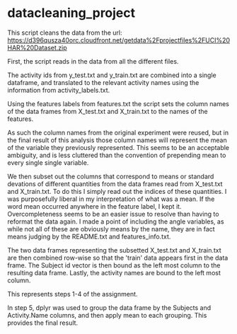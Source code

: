 # datacleaning_project

This script cleans the data from the url:
https://d396qusza40orc.cloudfront.net/getdata%2Fprojectfiles%2FUCI%20HAR%20Dataset.zip 

First, the script reads in the data from all the different files.

The activity ids from y_test.txt and y_train.txt are combined into a single 
dataframe, and translated to the relevant activity names using the information
 from activity_labels.txt.

Using the features labels from features.txt the script sets the column names of
the data frames from X_test.txt and X_train.txt to the names of the features.

As such the column names from the original experiment were reused, but in the final
result of this analysis those column names will represent the mean of the variable
they previously represented. This seems to be an acceptable ambiguity, and is less
cluttered than the convention of prepending mean to every single single variable.

We then subset out the columns that correspond to means or standard devations of
different quantities from the data frames read from X_test.txt and X_train.txt.
To do this I simply read out the indices of these quantities. I was purposefully
liberal in my interpretation of what was a mean. If the word mean occurred anywhere
in the feature label, I kept it. Overcompleteness seems to be an easier issue to
resolve than having to reformat the data again. I made a point of including the
angle variables, as while not all of these are obviously means by the name, they
are in fact means judging by the README.txt and features_info.txt.

The two data frames representing the subsetted X_test.txt and X_train.txt are
then combined row-wise so that the 'train' data appears first in the data frame.
The Subject id vector is then bound as the left most column to the resulting
data frame. Lastly, the activity names are bound to the left most column.

This represents steps 1-4 of the assignment.

In step 5, dplyr was used to group the data frame by the Subjects and Activity.Name
columns, and then apply mean to each grouping. This provides the final result.
